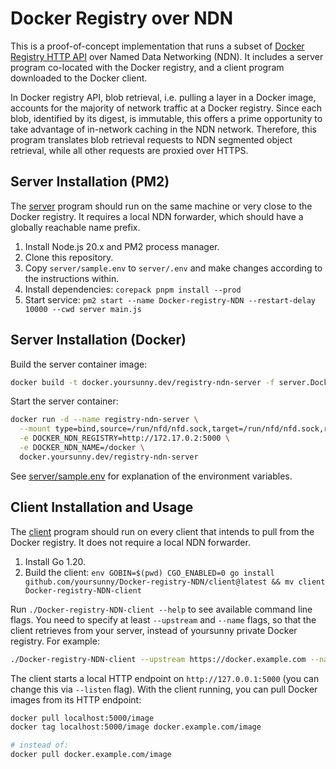 # Docker Registry over NDN

This is a proof-of-concept implementation that runs a subset of [Docker Registry HTTP API](https://docs.docker.com/registry/spec/api/) over Named Data Networking (NDN).
It includes a server program co-located with the Docker registry, and a client program downloaded to the Docker client.

In Docker registry API, blob retrieval, i.e. pulling a layer in a Docker image, accounts for the majority of network traffic at a Docker registry.
Since each blob, identified by its digest, is immutable, this offers a prime opportunity to take advantage of in-network caching in the NDN network.
Therefore, this program translates blob retrieval requests to NDN segmented object retrieval, while all other requests are proxied over HTTPS.

## Server Installation (PM2)

The [server](server/) program should run on the same machine or very close to the Docker registry.
It requires a local NDN forwarder, which should have a globally reachable name prefix.

1. Install Node.js 20.x and PM2 process manager.
2. Clone this repository.
3. Copy `server/sample.env` to `server/.env` and make changes according to the instructions within.
4. Install dependencies: `corepack pnpm install --prod`
5. Start service: `pm2 start --name Docker-registry-NDN --restart-delay 10000 --cwd server main.js`

## Server Installation (Docker)

Build the server container image:

```bash
docker build -t docker.yoursunny.dev/registry-ndn-server -f server.Dockerfile .
```

Start the server container:

```bash
docker run -d --name registry-ndn-server \
  --mount type=bind,source=/run/nfd/nfd.sock,target=/run/nfd/nfd.sock,readonly=true \
  -e DOCKER_NDN_REGISTRY=http://172.17.0.2:5000 \
  -e DOCKER_NDN_NAME=/docker \
  docker.yoursunny.dev/registry-ndn-server
```

See [server/sample.env](server/sample.env) for explanation of the environment variables.

## Client Installation and Usage

The [client](client/) program should run on every client that intends to pull from the Docker registry.
It does not require a local NDN forwarder.

1. Install Go 1.20.
2. Build the client: `env GOBIN=$(pwd) CGO_ENABLED=0 go install github.com/yoursunny/Docker-registry-NDN/client@latest && mv client Docker-registry-NDN-client`

Run `./Docker-registry-NDN-client --help` to see available command line flags.
You need to specify at least `--upstream` and `--name` flags, so that the client retrieves from your server, instead of yoursunny private Docker registry.
For example:

```bash
./Docker-registry-NDN-client --upstream https://docker.example.com --name /example/docker
```

The client starts a local HTTP endpoint on `http://127.0.0.1:5000` (you can change this via `--listen` flag).
With the client running, you can pull Docker images from its HTTP endpoint:

```bash
docker pull localhost:5000/image
docker tag localhost:5000/image docker.example.com/image

# instead of:
docker pull docker.example.com/image
```
